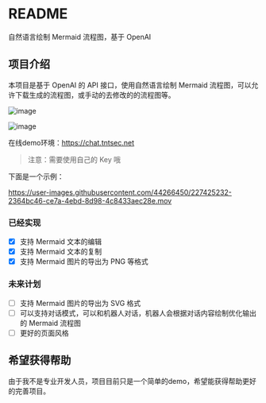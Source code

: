 # README

自然语言绘制 Mermaid 流程图，基于 OpenAI

## 项目介绍

本项目是基于 OpenAI 的 API 接口，使用自然语言绘制 Mermaid 流程图，可以允许下载生成的流程图，或手动的去修改的的流程图等。

![image](https://user-images.githubusercontent.com/44266450/228503954-d65e8776-7e56-469b-a47e-7152652196a4.png)

![image](https://user-images.githubusercontent.com/44266450/228504060-f7061689-b0e7-4472-a614-fd6c1471f82a.png)

在线demo环境：https://chat.tntsec.net

> 注意：需要使用自己的 Key 哦

下面是一个示例：

https://user-images.githubusercontent.com/44266450/227425232-2364bc46-ce7a-4ebd-8d98-4c8433aec28e.mov

### 已经实现

- [x] 支持 Mermaid 文本的编辑
- [x] 支持 Mermaid 文本的复制
- [x] 支持 Mermaid 图片的导出为 PNG 等格式

### 未来计划

- [ ] 支持 Mermaid 图片的导出为 SVG 格式
- [ ] 可以支持对话模式，可以和机器人对话，机器人会根据对话内容绘制优化输出的 Mermaid 流程图
- [ ] 更好的页面风格

## 希望获得帮助

由于我不是专业开发人员，项目目前只是一个简单的demo，希望能获得帮助更好的完善项目。
